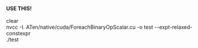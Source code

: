 
<b>USE THIS!</b><br>
<br>
clear<br>
nvcc -I. ATen/native/cuda/ForeachBinaryOpScalar.cu -o test --expt-relaxed-constexpr<br>
./test